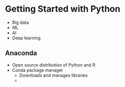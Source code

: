# Getting Started with Python

- Big data
- ML
- AI
- Deep learning

## Anaconda

- Open source distribution of Python and R
- Conda package manager
  - Downloads and manages libraries
  - 
